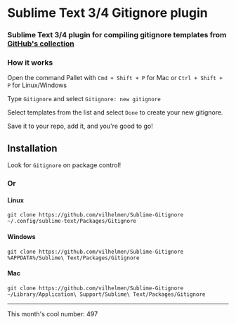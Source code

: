# Sublime Text 3/4 Gitignore plugin

### Sublime Text 3/4 plugin for compiling gitignore templates from [GitHub's collection](https://github.com/github/gitignore)

### How it works
Open the command Pallet with ```Cmd + Shift + P``` for Mac or ```Ctrl + Shift + P``` for Linux/Windows

Type ```Gitignore``` and select ```Gitignore: new gitignore```

Select templates from the list and select `Done` to create your new gitignore.

Save it to your repo, add it, and you're good to go!

## Installation

Look for `Gitignore` on package control!

### Or

#### Linux

```
git clone https://github.com/vilhelmen/Sublime-Gitignore ~/.config/sublime-text/Packages/Gitignore
```

#### Windows

```
git clone https://github.com/vilhelmen/Sublime-Gitignore %APPDATA%/Sublime\ Text/Packages/Gitignore
```


#### Mac

```
git clone https://github.com/vilhelmen/Sublime-Gitignore ~/Library/Application\ Support/Sublime\ Text/Packages/Gitignore
```

---

This month's cool number: 497
